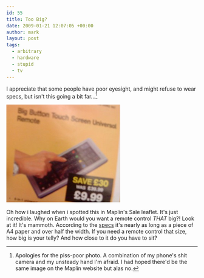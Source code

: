 ```yaml
---
id: 55
title: Too Big?
date: 2009-01-21 12:07:05 +00:00
author: mark
layout: post
tags:
  - arbitrary
  - hardware
  - stupid
  - tv
---
```

I appreciate that some people have poor eyesight, and might refuse to wear specs, but isn't this going a bit far...[^fn-apols]

![title or alt text here](/images/fromwp/2009/02/bigremote.jpg)

Oh how i laughed when i spotted this in Maplin's Sale leaflet. It's just incredible. Why on Earth would you want a remote control _THAT_ big?! Look at it! It's mammoth. According to the [specs](http://www.maplin.co.uk/Module.aspx?ModuleNo=225778) it's nearly as long as a piece of A4 paper and over half the width. If you need a remote control that size, how big is your telly? And how close to it do you have to sit?

[^fn-apols]: Apologies for the piss-poor photo. A combination of my phone's shit camera and my unsteady hand I'm afraid. I had hoped there'd be the same image on the Maplin website but alas no.
